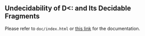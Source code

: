 ## Undecidability of D<: and Its Decidable Fragments

Please refer to `doc/index.html` or [this link](https://hustmphrrr.github.io/popl20-artifact/) for the documentation.
